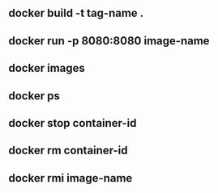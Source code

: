 ## docker build -t tag-name .

## docker run -p 8080:8080 image-name

## docker images

## docker ps

## docker stop container-id

## docker rm container-id

## docker rmi image-name

